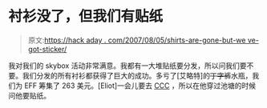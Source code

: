 # 衬衫没了，但我们有贴纸

> 原文:[https://hack aday . com/2007/08/05/shirts-are-gone-but-we ve-got-sticker/](https://hackaday.com/2007/08/05/shirts-are-gone-but-weve-got-stickers/)

我对我们的 skybox 活动非常满意。我都有一大堆贴纸要分发，所以问我们要不要。我们分发的所有衬衫都获得了巨大的成功。多亏了[艾略特]的~~丁字裤~~水瓶，我们为 EFF 筹集了 263 美元。[Eliot]一会儿要去 [CCC](http://events.ccc.de/camp/2007/Intro/) ，所以在他穿过池塘的时候问他要贴纸。